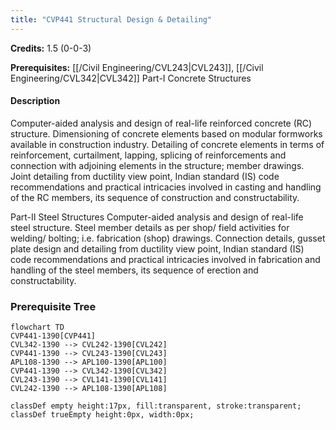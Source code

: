 ```yaml
---
title: "CVP441 Structural Design & Detailing"
---
```

**Credits:** 1.5 (0-0-3)

**Prerequisites:** [[/Civil Engineering/CVL243|CVL243]], [[/Civil Engineering/CVL342|CVL342]] Part-I Concrete Structures

#### Description
Computer-aided analysis and design of real-life reinforced concrete (RC) structure. Dimensioning of concrete elements based on modular formworks available in construction industry. Detailing of concrete elements in terms of reinforcement, curtailment, lapping, splicing of reinforcements and connection with adjoining elements in the structure; member drawings. Joint detailing from ductility view point, Indian standard (IS) code recommendations and practical intricacies involved in casting and handling of the RC members, its sequence of construction and constructability.

Part-II Steel Structures Computer-aided analysis and design of real-life steel structure. Steel member details as per shop/ field activities for welding/ bolting; i.e. fabrication (shop) drawings. Connection details, gusset plate design and detailing from ductility view point, Indian standard (IS) code recommendations and practical intricacies involved in fabrication and handling of the steel members, its sequence of erection and constructability.

### Prerequisite Tree

```mermaid
flowchart TD
CVP441-1390[CVP441]
CVL342-1390 --> CVL242-1390[CVL242]
CVP441-1390 --> CVL243-1390[CVL243]
APL108-1390 --> APL100-1390[APL100]
CVP441-1390 --> CVL342-1390[CVL342]
CVL243-1390 --> CVL141-1390[CVL141]
CVL242-1390 --> APL108-1390[APL108]

classDef empty height:17px, fill:transparent, stroke:transparent;
classDef trueEmpty height:0px, width:0px;
```
